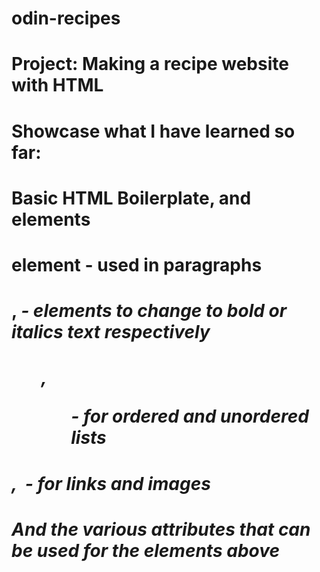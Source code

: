# odin-recipes
# Project: Making a recipe website with HTML
# Showcase what I have learned so far:
# Basic HTML Boilerplate, <head> and <body> elements
# <p> element - used in paragraphs
# <strong>, <em> - elements to change to bold or italics text respectively
# <ol>, <ul> - for ordered and unordered lists
# <a>, <img> - for links and images
# And the various attributes that can be used for the elements above
